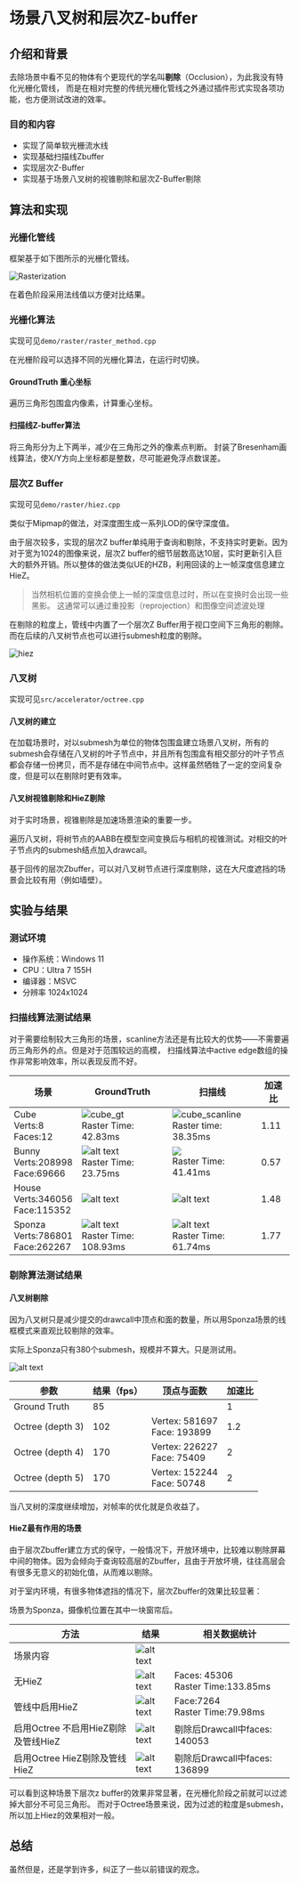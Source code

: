 # 场景八叉树和层次Z-buffer

## 介绍和背景

去除场景中看不见的物体有个更现代的学名叫**剔除**（Occlusion），为此我没有特化光栅化管线，
而是在相对完整的传统光栅化管线之外通过插件形式实现各项功能，也方便测试改进的效率。

### 目的和内容

- 实现了简单软光栅流水线
- 实现基础扫描线Zbuffer
- 实现层次Z-Buffer
- 实现基于场景八叉树的视锥剔除和层次Z-Buffer剔除

## 算法和实现

### 光栅化管线

框架基于如下图所示的光栅化管线。

![Rasterization](imgs/raster_pipeline.png)

在着色阶段采用法线值以方便对比结果。

### 光栅化算法

实现可见`demo/raster/raster_method.cpp`

在光栅阶段可以选择不同的光栅化算法，在运行时切换。

#### GroundTruth 重心坐标

遍历三角形包围盒内像素，计算重心坐标。

#### 扫描线Z-buffer算法

将三角形分为上下两半，减少在三角形之外的像素点判断。
封装了Bresenham画线算法，使X/Y方向上坐标都是整数，尽可能避免浮点数误差。

### 层次Z Buffer

实现可见`demo/raster/hiez.cpp`

类似于Mipmap的做法，对深度图生成一系列LOD的保守深度值。

由于层次较多，实现的层次Z buffer单纯用于查询和剔除，不支持实时更新。因为对于宽为1024的图像来说，层次Z buffer的细节层数高达10层，实时更新引入巨大的额外开销。所以整体的做法类似UE的HZB，利用回读的上一帧深度信息建立HieZ。

> 当然相机位置的变换会使上一帧的深度信息过时，所以在变换时会出现一些黑影。
> 这通常可以通过重投影（reprojection）和图像空间滤波处理

在剔除的粒度上，管线中内置了一个层次Z Buffer用于视口空间下三角形的剔除。而在后续的八叉树节点也可以进行submesh粒度的剔除。

![hiez](imgs/hiez.png)

### 八叉树

实现可见`src/accelerator/octree.cpp`

#### 八叉树的建立

在加载场景时，对以submesh为单位的物体包围盒建立场景八叉树，所有的submesh会存储在八叉树的叶子节点中，并且所有包围盒有相交部分的叶子节点都会存储一份拷贝，而不是存储在中间节点中。这样虽然牺牲了一定的空间复杂度，但是可以在剔除时更有效率。


#### 八叉树视锥剔除和HieZ剔除

对于实时场景，视锥剔除是加速场景渲染的重要一步。

遍历八叉树，将树节点的AABB在模型空间变换后与相机的视锥测试。对相交的叶子节点内的submesh结点加入drawcall。

基于回传的层次Zbuffer，可以对八叉树节点进行深度剔除，这在大尺度遮挡的场景会比较有用（例如墙壁）。


## 实验与结果

### 测试环境

- 操作系统：Windows 11
- CPU：Ultra 7 155H
- 编译器：MSVC
- 分辨率 1024x1024

### 扫描线算法测试结果

对于需要绘制较大三角形的场景，scanline方法还是有比较大的优势——不需要遍历三角形外的点。但是对于范围较远的高模，
扫描线算法中active edge数组的操作非常影响效率，所以表现反而不好。

| 场景                                  | GroundTruth                                              | 扫描线                                                       | 加速比 |
| ------------------------------------- | -------------------------------------------------------- | ------------------------------------------------------------ | ------ |
| Cube<br> Verts:8<br>Faces:12          | ![cube_gt](imgs/cube_gt.png)<br>Raster Time: 42.83ms     | ![cube_scanline](imgs/cube_scan.png)<br>Raster time: 38.35ms | 1.11   |
| Bunny<br>Verts:208998 <br>Face:69666  | ![alt text](imgs/bunny_gt.png)<br>Raster Time: 23.75ms   | ![](imgs/bunny_scan.png)<br> Raster Time: 41.41ms            | 0.57   |
| House<br> Verts:346056<br>Face:115352 | ![alt text](imgs/house_gt.png)                           | ![alt text](imgs/house_scan.png)                             | 1.48   |
| Sponza<br>Verts:786801<br>Face:262267 | ![alt text](imgs/sponza_gt.png)<br>Raster Time: 108.93ms | ![alt text](imgs/sponza_scan.png)<br>Raster Time: 61.74ms    | 1.77   |

### 剔除算法测试结果

#### 八叉树剔除

因为八叉树只是减少提交的drawcall中顶点和面的数量，所以用Sponza场景的线框模式来直观比较剔除的效率。

实际上Sponza只有380个submesh，规模并不算大。只是测试用。

![alt text](imgs/scene_oct.png)

| 参数             | 结果（fps） | 顶点与面数                       | 加速比 |
| ---------------- | ----------- | -------------------------------- | ------ |
| Ground Truth     | 85          |                                  | 1      |
| Octree (depth 3) | 102         | Vertex: 581697 <br> Face: 193899 | 1.2    |
| Octree (depth 4) | 170         | Vertex: 226227 <br> Face: 75409  | 2      |
| Octree (depth 5) | 170         | Vertex: 152244 <br> Face: 50748  | 2      |

当八叉树的深度继续增加，对帧率的优化就是负收益了。

#### HieZ最有作用的场景

由于层次Zbuffer建立方式的保守，一般情况下，开放环境中，比较难以剔除屏幕中间的物体。因为会倾向于查询较高层的Zbuffer，且由于开放坏境，往往高层会有很多无意义的初始化值，从而难以剔除。

对于室内环境，有很多物体遮挡的情况下，层次Zbuffer的效果比较显著：

场景为Sponza，摄像机位置在其中一块窗帘后。

| 方法                                | 结果                              | 相关数据统计                         |
| ----------------------------------- | --------------------------------- | ------------------------------------ |
| 场景内容                            | ![alt text](imgs/scene_line.png)  |                                      |
| 无HieZ                              | ![alt text](imgs/no_hiez.png)     | Faces: 45306<br>Raster Time:133.85ms |
| 管线中启用HieZ                      | ![alt text](imgs/tri_hiez.png)    | Face:7264<br>Raster Time:79.98ms     |
| 启用Octree 不启用HieZ剔除及管线HieZ | ![alt text](imgs/oct_without.png) | 剔除后Drawcall中faces: 140053        |
| 启用Octree HieZ剔除及管线HieZ       | ![alt text](imgs/oct_hiez.png)    | 剔除后Drawcall中faces: 136899        |

可以看到这种场景下层次z buffer的效果非常显著，在光栅化阶段之前就可以过滤掉大部分不可见三角形。
而对于Octree场景来说，因为过滤的粒度是submesh，所以加上Hiez的效果相对一般。

## 总结

虽然但是，还是学到许多，纠正了一些以前错误的观念。